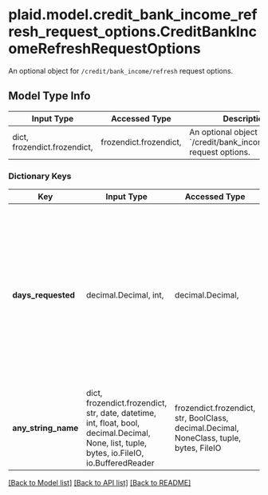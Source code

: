 # plaid.model.credit_bank_income_refresh_request_options.CreditBankIncomeRefreshRequestOptions

An optional object for `/credit/bank_income/refresh` request options.

## Model Type Info
Input Type | Accessed Type | Description | Notes
------------ | ------------- | ------------- | -------------
dict, frozendict.frozendict,  | frozendict.frozendict,  | An optional object for &#x60;/credit/bank_income/refresh&#x60; request options. | 

### Dictionary Keys
Key | Input Type | Accessed Type | Description | Notes
------------ | ------------- | ------------- | ------------- | -------------
**days_requested** | decimal.Decimal, int,  | decimal.Decimal,  | How many days of data to include in the refresh. If not specified, this will default to the days requested in the most recently generated bank income report for the user. | [optional] 
**any_string_name** | dict, frozendict.frozendict, str, date, datetime, int, float, bool, decimal.Decimal, None, list, tuple, bytes, io.FileIO, io.BufferedReader | frozendict.frozendict, str, BoolClass, decimal.Decimal, NoneClass, tuple, bytes, FileIO | any string name can be used but the value must be the correct type | [optional]

[[Back to Model list]](../../README.md#documentation-for-models) [[Back to API list]](../../README.md#documentation-for-api-endpoints) [[Back to README]](../../README.md)

